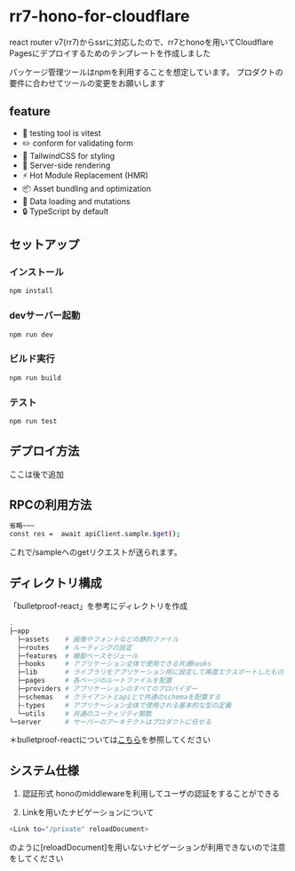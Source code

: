 # rr7-hono-for-cloudflare
react router v7(rr7)からssrに対応したので、rr7とhonoを用いてCloudflare Pagesにデプロイするためのテンプレートを作成しました

パッケージ管理ツールはnpmを利用することを想定しています。
プロダクトの要件に合わせてツールの変更をお願いします

## feature
- 🤖 testing tool is vitest 
- ✏️ conform for validating form
- 🎉 TailwindCSS for styling
- 🚀 Server-side rendering
- ⚡️ Hot Module Replacement (HMR)
- 📦 Asset bundling and optimization
- 🔄 Data loading and mutations
- 🔒 TypeScript by default

## セットアップ
### インストール
```sh
npm install
```
### devサーバー起動
```sh
npm run dev
```
### ビルド実行
```sh
npm run build
```

### テスト
```sh
npm run test
```

## デプロイ方法
ここは後で追加

## RPCの利用方法
```bash
省略~~~
const res =  await apiClient.sample.$get();
```
これで/sampleへのgetリクエストが送られます。

## ディレクトリ構成
「bulletproof-react」を参考にディレクトリを作成

```bash
.
├─app
  ├─assets    # 画像やフォントなどの静的ファイル
  ├─routes    # ルーティングの設定
  ├─features  # 機能ベースモジュール
  ├─hooks     # アプリケーション全体で使用できる共通hooks
  ├─lib       # ライブラリをアプリケーション用に設定して再度エクスポートしたもの
  ├─pages     # 各ページのルートファイルを配置
  ├─providers # アプリケーションのすべてのプロバイダー
  ├─schemas   # クライアントとapiとで共通のschemaを配置する
  ├-types     # アプリケーション全体で使用される基本的な型の定義
  └─utils     # 共通のユーティリティ関数
└─server      # サーバーのアーキテクトはプロダクトに任せる

```

＊bulletproof-reactについては[こちら](https://github.com/alan2207/bulletproof-react)を参照してください

## システム仕様
1. 認証形式
honoのmiddlewareを利用してユーザの認証をすることができる

2. Linkを用いたナビゲーションについて
```bash
<Link to="/private" reloadDocument>
```
のように[reloadDocument]を用いないナビゲーションが利用できないので注意をしてください
